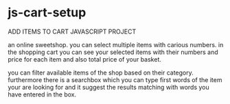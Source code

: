 # js-cart-setup
ADD ITEMS TO CART JAVASCRIPT PROJECT

an online sweetshop.
you can select multiple items with carious numbers.
in the shopping cart you can see your selected items with their numbers and price for each item and also total price of your basket.

you can filter available items of the shop based on their category.
furthermore there is a searchbox which you can type first words of the item your are looking for and it suggest the results matching with words you have entered in the box.



